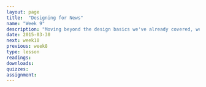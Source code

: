 ```yaml
---
layout: page
title:  "Designing for News"
name: "Week 9"
description: "Moving beyond the design basics we've already covered, we'll look at specific techniques for dealing with documents, audio, video, photos and other elements in our narratives."
date: 2015-03-30
next: week10
previous: week8
type: lesson
readings: 
downloads: 
quizzes: 
assignment: 
---
```

